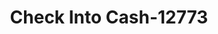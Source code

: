---
f_zip-code: 46806
f_state-code: IN
title: Check Into Cash-12773
f_phone: 260-745-2877
f_city-only: Fort Wayne
f_address: 208 E Pettit Ave #52 Fort Wayne
f_location-unique-id: '12773'
slug: check-into-cash-12773
updated-on: '2024-05-30T13:46:58.046Z'
created-on: '2024-05-30T13:36:59.803Z'
published-on: '2024-05-30T13:54:32.469Z'
f_city-state: cms/city/fort-wayne-in.md
f_company: cms/company/check-into-cash.md
f_state: cms/state/indiana.md
layout: '[payday-loan].html'
tags: payday-loan
---